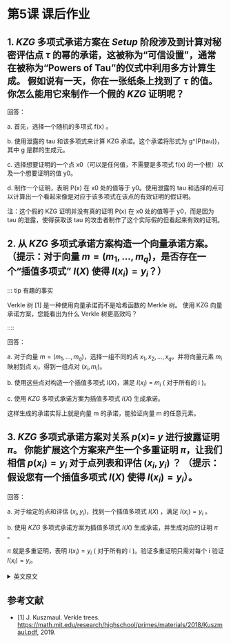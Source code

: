 # 第5课 课后作业

## 1. $KZG$ 多项式承诺方案在 $Setup$ 阶段涉及到计算对秘密评估点 $\tau$ 的幂的承诺，这被称为“可信设置”，通常在被称为“Powers of Tau”的仪式中利用多方计算生成。 假如说有一天，你在一张纸条上找到了 $\tau$ 的值。 你怎么能用它来制作一个假的 $KZG$ 证明呢？


回答：

a. 首先，选择一个随机的多项式 f(x) 。

b. 使用泄露的 tau 和该多项式来计算 KZG 承诺。这个承诺将形式为 g^(P(tau))，其中 g 是群的生成元。

c. 选择想要证明的一个点 x0（可以是任何值，不需要是多项式 f(x) 的一个根）以及一个想要证明的值 y0。

d. 制作一个证明，表明 P(x) 在 x0 处的值等于 y0。使用泄露的 tau 和选择的点可以计算出一个看起来像是对应于该多项式在该点的有效证明的假证明。

注：这个假的 KZG 证明并没有真的证明 P(x) 在 x0 处的值等于 y0，而是因为 tau 的泄露，使得获取该 tau 的攻击者制作了这个实际假的但看起来有效的证明。


## 2. 从 $KZG$ 多项式承诺方案构造一个**向量承诺方案**。 （提示：对于向量 $m=\left(m_{1}, \ldots, m_{q}\right)$，是否存在一个“插值多项式” $I(X)$ 使得 $I\left(x_{i}\right)=y_{i}$？）

::: tip 有趣的事实

Verkle 树 [1] 是一种使用向量承诺而不是哈希函数的 Merkle 树。 使用 KZG 向量承诺方案，您能看出为什么 Verkle 树更高效吗？

::::


回答：

a. 对于向量 $m =\left(m_{1}, ..., m_{q}\right)$，选择一组不同的点 $x_{1}, x_{2}, ..., x_{q}$，并将向量元素 $m_{i}$ 映射到点 $x_{i}$，得到一组点对 $\left(x_{i}, m_{i}\right)$。

b. 使用这些点对构造一个插值多项式 $I(X)$，满足 $I\left(x_{i}\right)$ = $m_{i}$ ( 对于所有的 i )。

c. 使用 $KZG$ 多项式承诺方案为插值多项式 $I(X)$ 生成承诺。

这样生成的承诺实际上就是向量 m 的承诺，能验证向量 m 的任意元素。


## 3. $KZG$ 多项式承诺方案对关系 $p(x)=$ $y$ 进行披露证明 $\pi$。 你能扩展这个方案来产生一个多重证明 $\pi$，让我们相信 $p\left(x_{i}\right)=y_{i}$ 对于点列表和评估 $\left(x_{i }, y_{i}\right)$ ？ （提示：假设您有一个插值多项式 $I(X)$ 使得 $I\left(x_{i}\right)=y_{i}$）。


回答：

a. 对于给定的点和评估 $\left(x_{i }, y_{i}\right)$，找到一个插值多项式 $I(X)$ ，满足 $I\left(x_{i}\right)=y_{i}$ 。

b. 使用 $KZG$ 多项式承诺方案为插值多项式 $I(X)$ 生成承诺，并生成对应的证明 $\pi$ 。

$\pi$ 就是多重证明，表明 $I\left(x_{i}\right)=y_{i}$ ( 对于所有的 i )。验证多重证明只需对每个 i 验证 $I\left(x_{i}\right)=y_{i}$。



<details>
<summary>英文原文</summary>


1. The $Setup$ phase of the $KZG$ polynomial commitment scheme involves computing commitments to powers of a secret evaluation point $\tau$. This is called the "trusted setup" and is often generated in a multi-party computation known as the "Powers of Tau" ceremony. One day, you find the value of $\tau$ on a slip of paper. How can you use it to make a fake $KZG$ opening proof?

2. Construct a **vector commitment scheme** from the $KZG$ polynomial commitment scheme. (Hint: For a vector $m=\left(m_{1}, \ldots, m_{q}\right)$, is there an "interpolation polynomial" $I(X)$ such that $I(i)=m[i]$ ?)

::: tip Fun fact

The Verkle tree [1] is a Merkle tree that uses a vector commitment instead of a hash function. Using the KZG vector commitment scheme, can you see why a Verkle tree is more efficient?

:::

3. The $KZG$ polynomial commitment scheme makes an opening proof $\pi$ for the relation $p(x)=$ $y$. Can you extend the scheme to produce a multiproof $\pi$, that convinces us of $p\left(x_{i}\right)=y_{i}$ for a list of points and evaluations $\left(x_{i}, y_{i}\right)$ ? (Hint: assume that you have an interpolation polynomial $I(X)$ such that $I\left(x_{i}\right)=y_{i}$).

</details>

## 参考文献

- [1] J. Kuszmaul. Verkle trees. https://math.mit.edu/research/highschool/primes/materials/2018/Kuszmaul.pdf, 2019.

